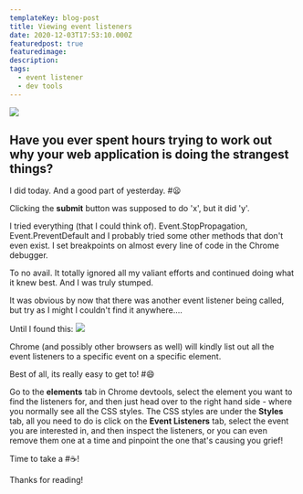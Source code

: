 ```yaml
---
templateKey: blog-post
title: Viewing event listeners
date: 2020-12-03T17:53:10.000Z
featuredpost: true
featuredimage: 
description: 
tags:
  - event listener
  - dev tools
---
```

<div className="blog-image">
<img src="/img/event-listeners.png">
</div>

## Have you ever spent hours trying to work out why your web application is doing the strangest things?

I did today. And a good part of yesterday. #:frowning:

Clicking the **submit** button was supposed to do 'x', but it did 'y'.

I tried everything (that I could think of). Event.StopPropagation, Event.PreventDefault and I probably tried some other methods that don't even exist. I set breakpoints on almost every line of code in the Chrome debugger.

To no avail. It totally ignored all my valiant efforts and continued doing what it knew best. And I was truly stumped.

It was obvious by now that there was another event listener being called, but try as I might I couldn't find it anywhere....

Until I found this:
<img src="/img/chrome-event-listeners.png">

Chrome (and possibly other browsers as well) will kindly list out all the event listeners to a specific event on a specific element.

Best of all, its really easy to get to! #:smile:

Go to the **elements** tab in Chrome devtools, select the element you want to find the listeners for, and then just head over to the right hand side - where you normally see all the CSS styles. The CSS styles are under the **Styles** tab, all you need to do is click on the **Event Listeners** tab, select the event you are interested in, and then inspect the listeners, or you can even remove them one at a time and pinpoint the one that's causing you grief!

Time to take a #:coffee:!

Thanks for reading!
